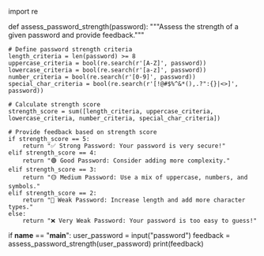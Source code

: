import re

def assess_password_strength(password):
    """Assess the strength of a given password and provide feedback."""
    
    # Define password strength criteria
    length_criteria = len(password) >= 8
    uppercase_criteria = bool(re.search(r'[A-Z]', password))
    lowercase_criteria = bool(re.search(r'[a-z]', password))
    number_criteria = bool(re.search(r'[0-9]', password))
    special_char_criteria = bool(re.search(r'[!@#$%^&*(),.?":{}|<>]', password))

    # Calculate strength score
    strength_score = sum([length_criteria, uppercase_criteria, lowercase_criteria, number_criteria, special_char_criteria])

    # Provide feedback based on strength score
    if strength_score == 5:
        return "✅ Strong Password: Your password is very secure!"
    elif strength_score == 4:
        return "🟢 Good Password: Consider adding more complexity."
    elif strength_score == 3:
        return "🟡 Medium Password: Use a mix of uppercase, numbers, and symbols."
    elif strength_score == 2:
        return "🔴 Weak Password: Increase length and add more character types."
    else:
        return "❌ Very Weak Password: Your password is too easy to guess!"

if __name__ == "__main__":
    user_password = input("password")
    feedback = assess_password_strength(user_password)
    print(feedback)
